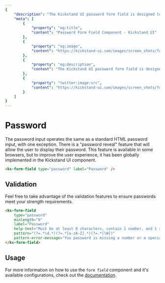```yaml
---
{
    "description": "The Kickstand UI password form field is designed to abstract away complexity and provide a consistent user experience as well as some features to improve usability.",
    "meta": [
        {
            "property": "og:title",
            "content": "Password Form Field Component - Kickstand UI"
        },
        {
            "property": "og:image",
            "content": "https://kickstand-ui.com/images/screen_shots/form-field.png"
        },
        {
            "property": "og:description",
            "content": "The Kickstand UI password form field is designed to abstract away complexity and provide a consistent user experience as well as some features to improve usability."
        },
        {
            "property": "twitter:image:src",
            "content": "https://kickstand-ui.com/images/screen_shots/form-field.png"
        }
    ]
}
---
```


# Password

The password input operates the same as a standard HTML password input, with one exception. There is a "password reveal" feature that will allow the user to display their password. This feature is available in some browsers, but to improve the user experience, it has been globally implemented in the Kickstand UI component.

<div class="my-xl">
    <ks-form-field type="password" label="Password" />
</div>

```html
<ks-form-field type="password" label="Password" />
```

## Validation

Feel free to take advantage of the validation features to ensure passwords meet your strength requirements.

<div class="my-xl">
    <ks-form-field
        type="password"
        minlength="8"
        label="Password"
        help-text="Must be at least 8 characters, contain 1 number, and 1 special character"
        pattern="(?=.*\d.*)(?=.*[a-zA-Z].*)(?=.*[\W])"
        pattern-error-message="You password is missing a number or a special character">
    </ks-form-field>
</div>

```html
<ks-form-field
    type="password"
    minlength="8"
    label="Password"
    help-text="Must be at least 8 characters, contain 1 number, and 1 special character"
    pattern="(?=.*\d.*)(?=.*[a-zA-Z].*)(?=.*[\W])"
    pattern-error-message="You password is missing a number or a special character">
</ks-form-field>
```

## Usage

For more information on how to use the `form field` component and it's available configurations, check out the [documentation](./form-field.md).
